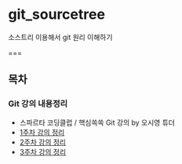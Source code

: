# git_sourcetree
소스트리 이용해서 git 원리 이해하기

===

## 목차
### Git 강의 내용정리
- 스파르타 코딩클럽 / 핵심쏙쏙 Git 강의 by 오시영 튜더
- [1주차 강의 정리](/git_week01.txt)
- [2주차 강의 정리](/git_week02.txt)
- [3주차 강의 정리](/git_week03.md)
